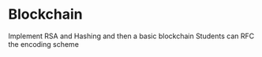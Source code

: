 Blockchain
==========

Implement RSA and Hashing and then a basic blockchain
Students can RFC the encoding scheme

